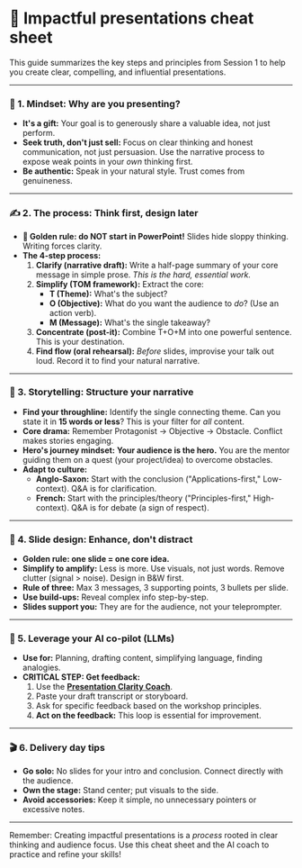 # 🚀 Impactful presentations cheat sheet

This guide summarizes the key steps and principles from Session 1 to help you create clear, compelling, and influential presentations.

---

### **🧠 1. Mindset: Why are you presenting?**

* **It's a gift:** Your goal is to generously share a valuable idea, not just perform.
* **Seek truth, don't just sell:** Focus on clear thinking and honest communication, not just persuasion. Use the narrative process to expose weak points in your *own* thinking first.
* **Be authentic:** Speak in your natural style. Trust comes from genuineness.

---

### **✍️ 2. The process: Think first, design later**

* **🚫 Golden rule: do NOT start in PowerPoint!** Slides hide sloppy thinking. Writing forces clarity.
* **The 4-step process:**
    1.  **Clarify (narrative draft):** Write a half-page summary of your core message in simple prose. *This is the hard, essential work.*
    2.  **Simplify (TOM framework):** Extract the core:
        * **T (Theme):** What's the subject?
        * **O (Objective):** What do you want the audience to *do*? (Use an action verb).
        * **M (Message):** What's the single takeaway?
    3.  **Concentrate (post-it):** Combine T+O+M into one powerful sentence. This is your destination.
    4.  **Find flow (oral rehearsal):** *Before* slides, improvise your talk out loud. Record it to find your natural narrative.

---

### **📜 3. Storytelling: Structure your narrative**

* **Find your throughline:** Identify the single connecting theme. Can you state it in **15 words or less**? This is your filter for *all* content.
* **Core drama:** Remember Protagonist → Objective → Obstacle. Conflict makes stories engaging.
* **Hero's journey mindset:** **Your audience is the hero.** You are the mentor guiding them on a quest (your project/idea) to overcome obstacles.
* **Adapt to culture:**
    * **Anglo-Saxon:** Start with the conclusion ("Applications-first," Low-context). Q&A is for clarification.
    * **French:** Start with the principles/theory ("Principles-first," High-context). Q&A is for debate (a sign of respect).

---

### **🧱 4. Slide design: Enhance, don't distract**

* **Golden rule: one slide = one core idea.**
* **Simplify to amplify:** Less is more. Use visuals, not just words. Remove clutter (signal > noise). Design in B&W first.
* **Rule of three:** Max 3 messages, 3 supporting points, 3 bullets per slide.
* **Use build-ups:** Reveal complex info step-by-step.
* **Slides support you:** They are for the audience, not your teleprompter.

---

### **🤖 5. Leverage your AI co-pilot (LLMs)**

* **Use for:** Planning, drafting content, simplifying language, finding analogies.
* **CRITICAL STEP: Get feedback:**
    1.  Use the **[Presentation Clarity Coach](https://gemini.google.com/gem/1_q1o7mpix3EPjonn1TRoSQExFDcPKzMh?usp=sharing)**.
    2.  Paste your draft transcript or storyboard.
    3.  Ask for specific feedback based on the workshop principles.
    4.  **Act on the feedback:** This loop is essential for improvement.

---

### **🎬 6. Delivery day tips**

* **Go solo:** No slides for your intro and conclusion. Connect directly with the audience.
* **Own the stage:** Stand center; put visuals to the side.
* **Avoid accessories:** Keep it simple, no unnecessary pointers or excessive notes.

---

Remember: Creating impactful presentations is a *process* rooted in clear thinking and audience focus. Use this cheat sheet and the AI coach to practice and refine your skills!